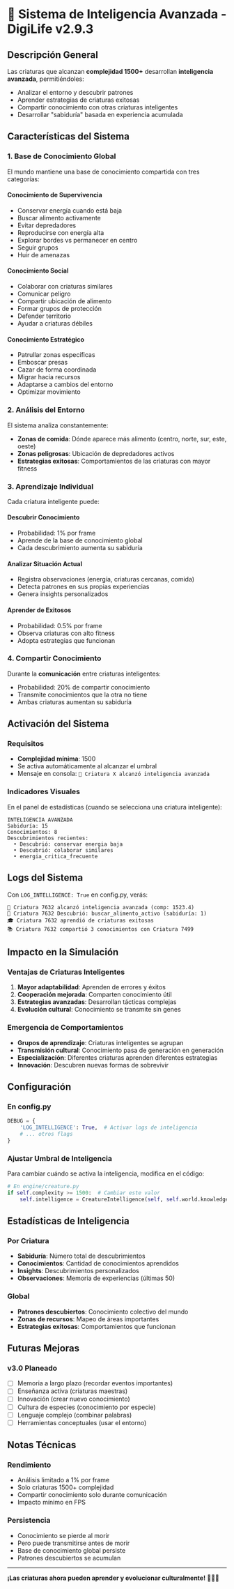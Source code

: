 # 🧠 Sistema de Inteligencia Avanzada - DigiLife v2.9.3

## Descripción General

Las criaturas que alcanzan **complejidad 1500+** desarrollan **inteligencia avanzada**, permitiéndoles:
- Analizar el entorno y descubrir patrones
- Aprender estrategias de criaturas exitosas
- Compartir conocimiento con otras criaturas inteligentes
- Desarrollar "sabiduría" basada en experiencia acumulada

## Características del Sistema

### 1. Base de Conocimiento Global

El mundo mantiene una base de conocimiento compartida con tres categorías:

#### **Conocimiento de Supervivencia**
- Conservar energía cuando está baja
- Buscar alimento activamente
- Evitar depredadores
- Reproducirse con energía alta
- Explorar bordes vs permanecer en centro
- Seguir grupos
- Huir de amenazas

#### **Conocimiento Social**
- Colaborar con criaturas similares
- Comunicar peligro
- Compartir ubicación de alimento
- Formar grupos de protección
- Defender territorio
- Ayudar a criaturas débiles

#### **Conocimiento Estratégico**
- Patrullar zonas específicas
- Emboscar presas
- Cazar de forma coordinada
- Migrar hacia recursos
- Adaptarse a cambios del entorno
- Optimizar movimiento

### 2. Análisis del Entorno

El sistema analiza constantemente:

- **Zonas de comida**: Dónde aparece más alimento (centro, norte, sur, este, oeste)
- **Zonas peligrosas**: Ubicación de depredadores activos
- **Estrategias exitosas**: Comportamientos de las criaturas con mayor fitness

### 3. Aprendizaje Individual

Cada criatura inteligente puede:

#### **Descubrir Conocimiento**
- Probabilidad: 1% por frame
- Aprende de la base de conocimiento global
- Cada descubrimiento aumenta su sabiduría

#### **Analizar Situación Actual**
- Registra observaciones (energía, criaturas cercanas, comida)
- Detecta patrones en sus propias experiencias
- Genera insights personalizados

#### **Aprender de Exitosos**
- Probabilidad: 0.5% por frame
- Observa criaturas con alto fitness
- Adopta estrategias que funcionan

### 4. Compartir Conocimiento

Durante la **comunicación** entre criaturas inteligentes:
- Probabilidad: 20% de compartir conocimiento
- Transmite conocimientos que la otra no tiene
- Ambas criaturas aumentan su sabiduría

## Activación del Sistema

### Requisitos
- **Complejidad mínima**: 1500
- Se activa automáticamente al alcanzar el umbral
- Mensaje en consola: `🧠 Criatura X alcanzó inteligencia avanzada`

### Indicadores Visuales
En el panel de estadísticas (cuando se selecciona una criatura inteligente):

```
INTELIGENCIA AVANZADA
Sabiduría: 15
Conocimientos: 8
Descubrimientos recientes:
  • Descubrió: conservar energia baja
  • Descubrió: colaborar similares
  • energia_critica_frecuente
```

## Logs del Sistema

Con `LOG_INTELLIGENCE: True` en config.py, verás:

```
🧠 Criatura 7632 alcanzó inteligencia avanzada (comp: 1523.4)
🧠 Criatura 7632 Descubrió: buscar_alimento_activo (sabiduría: 1)
🎓 Criatura 7632 aprendió de criaturas exitosas
📚 Criatura 7632 compartió 3 conocimientos con Criatura 7499
```

## Impacto en la Simulación

### Ventajas de Criaturas Inteligentes
1. **Mayor adaptabilidad**: Aprenden de errores y éxitos
2. **Cooperación mejorada**: Comparten conocimiento útil
3. **Estrategias avanzadas**: Desarrollan tácticas complejas
4. **Evolución cultural**: Conocimiento se transmite sin genes

### Emergencia de Comportamientos
- **Grupos de aprendizaje**: Criaturas inteligentes se agrupan
- **Transmisión cultural**: Conocimiento pasa de generación en generación
- **Especialización**: Diferentes criaturas aprenden diferentes estrategias
- **Innovación**: Descubren nuevas formas de sobrevivir

## Configuración

### En config.py

```python
DEBUG = {
    'LOG_INTELLIGENCE': True,  # Activar logs de inteligencia
    # ... otros flags
}
```

### Ajustar Umbral de Inteligencia

Para cambiar cuándo se activa la inteligencia, modifica en el código:

```python
# En engine/creature.py
if self.complexity >= 1500:  # Cambiar este valor
    self.intelligence = CreatureIntelligence(self, self.world.knowledge_base)
```

## Estadísticas de Inteligencia

### Por Criatura
- **Sabiduría**: Número total de descubrimientos
- **Conocimientos**: Cantidad de conocimientos aprendidos
- **Insights**: Descubrimientos personalizados
- **Observaciones**: Memoria de experiencias (últimas 50)

### Global
- **Patrones descubiertos**: Conocimiento colectivo del mundo
- **Zonas de recursos**: Mapeo de áreas importantes
- **Estrategias exitosas**: Comportamientos que funcionan

## Futuras Mejoras

### v3.0 Planeado
- [ ] Memoria a largo plazo (recordar eventos importantes)
- [ ] Enseñanza activa (criaturas maestras)
- [ ] Innovación (crear nuevo conocimiento)
- [ ] Cultura de especies (conocimiento por especie)
- [ ] Lenguaje complejo (combinar palabras)
- [ ] Herramientas conceptuales (usar el entorno)

## Notas Técnicas

### Rendimiento
- Análisis limitado a 1% por frame
- Solo criaturas 1500+ complejidad
- Compartir conocimiento solo durante comunicación
- Impacto mínimo en FPS

### Persistencia
- Conocimiento se pierde al morir
- Pero puede transmitirse antes de morir
- Base de conocimiento global persiste
- Patrones descubiertos se acumulan

---

**¡Las criaturas ahora pueden aprender y evolucionar culturalmente!** 🧬🧠✨
